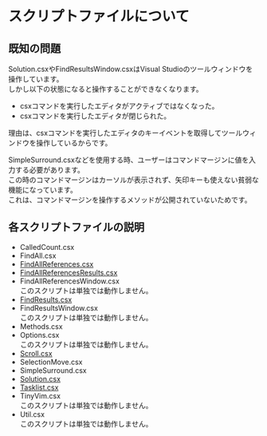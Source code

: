 スクリプトファイルについて
===

## 既知の問題

Solution.csxやFindResultsWindow.csxはVisual Studioのツールウィンドウを操作しています。  
しかし以下の状態になると操作することができなくなります。  

- csxコマンドを実行したエディタがアクティブではなくなった。  
- csxコマンドを実行したエディタが閉じられた。  

理由は、csxコマンドを実行したエディタのキーイベントを取得してツールウィンドウを操作しているからです。  

SimpleSurround.csxなどを使用する時、ユーザーはコマンドマージンに値を入力する必要があります。  
この時のコマンドマージンはカーソルが表示されず、矢印キーも使えない貧弱な機能になっています。  
これは、コマンドマージンを操作するメソッドが公開されていないためです。  

## 各スクリプトファイルの説明

- CalledCount.csx
- FindAll.csx
- [FindAllReferences.csx](FindAllReferences.ja.md)
- [FindAllReferencesResults.csx](FindAllReferencesResults.ja.md)
- FindAllReferencesWindow.csx  
  このスクリプトは単独では動作しません。
- [FindResults.csx](FindResults.ja.md)
- FindResultsWindow.csx  
  このスクリプトは単独では動作しません。
- Methods.csx
- Options.csx  
  このスクリプトは単独では動作しません。
- [Scroll.csx](Scroll.md)
- SelectionMove.csx
- SimpleSurround.csx
- [Solution.csx](Solution.ja.md)
- [Tasklist.csx](TaskList.ja.md)
- TinyVim.csx  
  このスクリプトは単独では動作しません。
- Util.csx  
  このスクリプトは単独では動作しません。

